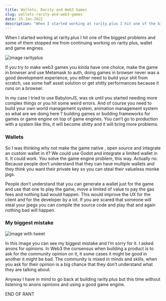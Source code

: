 ```yaml
---
title: Wallets, Rarity and Web3 Games
slug: wallets-rarity-and-web3-games
date: 15-Jan-2022
description: "When I started working at rarity.plus I hit one of the biggest problems and some of them stopped me from continuing working on rarity plus, wallet and game engines."
---
```


When I started working at rarity.plus I hit one of the biggest problems and some of them stopped me from continuing working on rarity plus, wallet and game engines.

![image rarityplus](https://miro.medium.com/max/700/1*NpO-hl24EZyuzrck_yi9bA.png)

If you try to make web3 games you kinda have one choice, make the game in browser and use Metamask to auth, doing games in browser never was a good development experience, you either need to build your shit from scratch, use some half asset solution or get shitty performances because it runs on a browser.

In my case I tried to use BabylonJS, was ok until you started needing more complex things or you hit some weird errors. And of course you need to build your own world management system, animation management system so what are we doing here ? building games or building frameworks for games or game engine on top of game engines. You can’t go to production with a system like this, it will become shitty and it will bring more problems.

### Wallets

So I was thinking why not make the game native , open source and integrate an custom wallet in it? We could use Godot and integrate a limited wallet in it. It could work. You solve the game engine problem, this way. Actually no. Because people don’t understand that they can have multiple wallets and they think you want their private key so you can steal their valueless monke jpgs.

People don’t understand that you can generate a wallet just for the game and use that one to play the game, move a limited of value to pay the gas fees and nothing bad would happen. This would improve the UX for the client and for the developer by a lot. If you are scared that someone will steal your jpegs you can compile the source code and play that and again nothing bad will happen.

### My biggest mistake

![image with tweet](https://miro.medium.com/max/583/1*4JMFj7DI3feQFCzVOE4p9A.png)

In this image you can see my biggest mistake and I’m sorry for it. I asked anons for opinions. In Web3 the consensus when building a product is to ask for the community opinion on it, it some cases it might be good in another it might be bad. The community is mixed in minds and skills, when you ask for their opinion is a big chance that they don’t understand what they are talking about.

Anyway I have in mind to go back at building rarity.plus but this time without listening to anons opinions and using a good game engine.

END OF RANT
